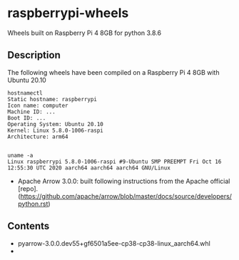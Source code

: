# raspberrypi-wheels
Wheels built on Raspberry Pi 4 8GB for python 3.8.6

## Description <a name="description"></a>
The following wheels have been compiled on a Raspberry Pi 4 8GB with Ubuntu 20.10
```
hostnamectl
Static hostname: raspberrypi
Icon name: computer
Machine ID: ...
Boot ID: ...
Operating System: Ubuntu 20.10
Kernel: Linux 5.8.0-1006-raspi
Architecture: arm64


uname -a
Linux raspberrypi 5.8.0-1006-raspi #9-Ubuntu SMP PREEMPT Fri Oct 16 12:55:30 UTC 2020 aarch64 aarch64 aarch64 GNU/Linux
```
- Apache Arrow 3.0.0: built following instructions from the Apache official [repo].(https://github.com/apache/arrow/blob/master/docs/source/developers/python.rst)



## Contents <a name="contents"></a>
- pyarrow-3.0.0.dev55+gf6501a5ee-cp38-cp38-linux_aarch64.whl
- 
